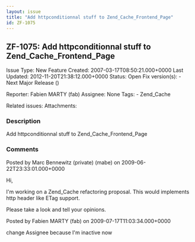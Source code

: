 ```yaml
---
layout: issue
title: "Add httpconditionnal stuff to Zend_Cache_Frontend_Page"
id: ZF-1075
---
```


ZF-1075: Add httpconditionnal stuff to Zend\_Cache\_Frontend\_Page
------------------------------------------------------------------

 Issue Type: New Feature Created: 2007-03-17T08:50:21.000+0000 Last Updated: 2012-11-20T21:38:12.000+0000 Status: Open Fix version(s): - Next Major Release ()
 
 Reporter:  Fabien MARTY (fab)  Assignee:  None  Tags: - Zend\_Cache
 
 Related issues: 
 Attachments: 
### Description

Add httpconditionnal stuff to Zend\_Cache\_Frontend\_Page

 

 

### Comments

Posted by Marc Bennewitz (private) (mabe) on 2009-06-22T23:33:01.000+0000

Hi,

I'm working on a Zend\_Cache refactoring proposal. This would implements http header like ETag support.

Please take a look and tell your opinions.

 

 

Posted by Fabien MARTY (fab) on 2009-07-17T11:03:34.000+0000

change Assignee because I'm inactive now

 

 